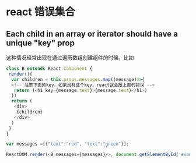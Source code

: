<!-- Date: 2017-10-28 02:06 -->

# react 错误集合

## Each child in an array or iterator should have a unique "key" prop

这种情况经常出现在通过遍历数组创建组件的时候，比如

```js
class B extends React.Component {
 render(){
  var children = this.props.messages.map((message)=>{
  <!-- 注意下面的key，如果没有这个key，react就会报上面的错误 -->
   return (<h1 key={message.text}>{message.text}</h1>)
  })
  return (
   <div>
    {children}
   </div>
  )
 }
}

var messages =[{"text":"red", "text":"green"}];

ReactDOM.render(<B messages={messages}/>, document.getElementById('example'));
```
